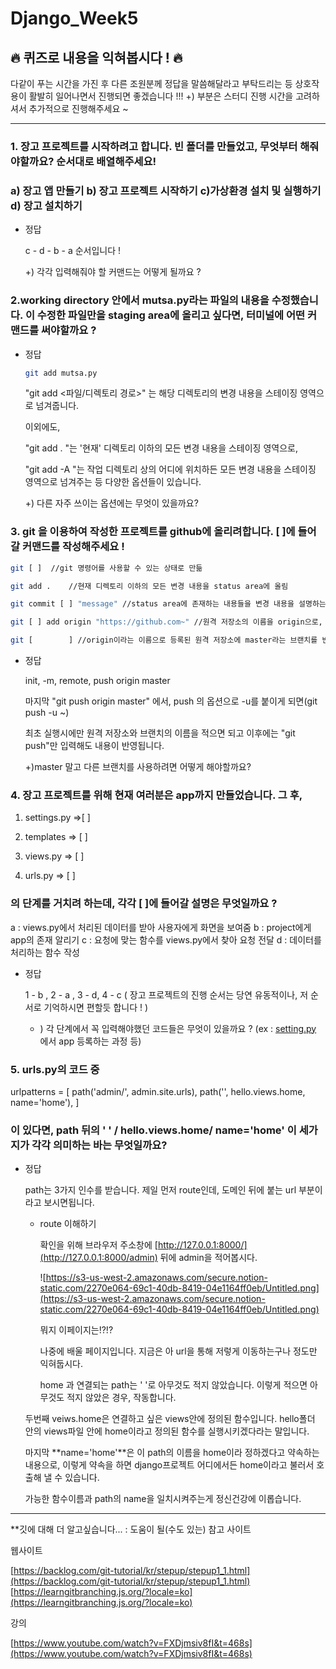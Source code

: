 # Django_Week5 #
## 🔥 퀴즈로 내용을 익혀봅시다 ! 🔥

다같이 푸는 시간을 가진 후 다른 조원분께 정답을 말씀해달라고 부탁드리는 등 상호작용이 활발히 일어나면서 진행되면 좋겠습니다 !!!  +) 부분은 스터디 진행 시간을 고려하셔서 추가적으로 진행해주세요 ~

---

### 1. 장고 프로젝트를 시작하려고 합니다. 빈 폴더를 만들었고, 무엇부터 해줘야할까요?  순서대로 배열해주세요!  
### a) 장고 앱 만들기 b) 장고 프로젝트 시작하기 c)가상환경 설치 및 실행하기 d) 장고 설치하기 ###

- 정답

    c - d - b - a 순서입니다 !  

    +) 각각 입력해줘야 할 커맨드는 어떻게 될까요 ?
    

### 2.working directory 안에서 mutsa.py라는 파일의 내용을 수정했습니다. 이 수정한 파일만을 staging area에 올리고 싶다면, 터미널에 어떤 커맨드를 써야할까요 ? ###

- 정답

    ```bash
    git add mutsa.py
    ```

    "git add <파일/디렉토리 경로>" 는 해당 디렉토리의 변경 내용을 스테이징 영역으로 넘겨줍니다.

    이외에도,

    "git add . "는 '현재' 디렉토리 이하의 모든 변경 내용을 스테이징 영역으로,

    "git add -A "는 작업 디렉토리 상의 어디에 위치하든 모든 변경 내용을 스테이징 영역으로 넘겨주는 등 다양한 옵션들이 있습니다.

    +) 다른 자주 쓰이는 옵션에는 무엇이 있을까요?
    

### 3. git 을 이용하여 작성한 프로젝트를 github에 올리려합니다. [ ]에 들어갈 커맨드를 작성해주세요 ! ###

```bash
git [ ]  //git 명령어를 사용할 수 있는 상태로 만듦

git add .    //현재 디렉토리 이하의 모든 변경 내용을 status area에 올림

git commit [ ] "message" //status area에 존재하는 내용들을 변경 내용을 설명하는 "message"와 함께 로컬 저장소에 저장

git [ ] add origin "https://github.com~" //원격 저장소의 이름을 origin으로, 주소를 "https:~"로 추가해준다.

git [        ] //origin이라는 이름으로 등록된 원격 저장소에 master라는 브랜치를 반영한다.

```

- 정답

    init, -m, remote, push origin master

    마지막 "git push origin master" 에서, push 의 옵션으로 -u를 붙이게 되면(git push -u ~)

    최초 실행시에만 원격 저장소와 브랜치의 이름을 적으면 되고 이후에는 "git push"만 입력해도 내용이 반영됩니다.

    +)master 말고 다른 브랜치를 사용하려면 어떻게 해야할까요?
    

### 4. 장고 프로젝트를 위해 현재 여러분은 app까지 만들었습니다.  그 후, 

1. settings.py ⇒[   ]

2. templates ⇒ [   ]

3. views.py ⇒ [  ]

4. urls.py ⇒ [   ]

### 의 단계를 거치려 하는데, 각각 [ ]에 들어갈 설명은 무엇일까요 ? ###

a : views.py에서 처리된 데이터를 받아 사용자에게 화면을 보여줌
b : project에게 app의 존재 알리기
c : 요청에 맞는 함수를 views.py에서 찾아 요청 전달
d : 데이터를 처리하는 함수 작성

- 정답

    1 -  b  , 2  - a , 3 - d, 4 - c   ( 장고 프로젝트의 진행 순서는 당연 유동적이나, 저 순서로 기억하시면 편할듯 합니다 ! )

    + ) 각 단계에서 꼭 입력해야했던 코드들은 무엇이 있을까요 ? (ex : [setting.py](http://setting.py) 에서 app 등록하는 과정 등) 
   

### 5. urls.py의 코드 중

urlpatterns = [
    path('admin/', admin.site.urls),
    path('', hello.views.home, name='home'),
]
### 이 있다면, path 뒤의  '  ' / hello.views.home/ name='home' 이 세가지가 각각 의미하는 바는 무엇일까요? ###

- 정답

    path는 3가지 인수를 받습니다. 제일 먼저 route인데, 도메인 뒤에 붙는 url 부분이라고 보시면됩니다. 

    - route 이해하기

        확인을 위해 브라우저 주소창에 [http://127.0.0.1:8000/](http://127.0.0.1:8000/admin) 뒤에 admin을 적어봅시다.

        ![https://s3-us-west-2.amazonaws.com/secure.notion-static.com/2270e064-69c1-40db-8419-04e1164ff0eb/Untitled.png](https://s3-us-west-2.amazonaws.com/secure.notion-static.com/2270e064-69c1-40db-8419-04e1164ff0eb/Untitled.png)

        뭐지 이페이지는!?!?

         나중에 배울 페이지입니다. 지금은 아 url을 통해 저렇게 이동하는구나 정도만 익혀둡시다.

        home 과 연결되는 path는 ' '로 아무것도 적지 않았습니다. 이렇게 적으면 아무것도 적지 않았은 경우, 작동합니다.

    두번째 veiws.home은 연결하고 싶은 views안에 정의된 함수입니다. hello폴더 안의 views파일 안에 home이라고 정의된 함수를 실행시키겠다라는 말입니다.

    마지막 **name='home'**은 이 path의 이름을 home이라 정하겠다고 약속하는 내용으로, 이렇게 약속을 하면 django프로젝트 어디에서든 home이라고 불러서 호출해 낼 수 있습니다.

    가능한 함수이름과 path의 name을 일치시켜주는게 정신건강에 이롭습니다.

---

**깃에 대해 더 알고싶습니다...
: 도움이 될(수도 있는) 참고 사이트 

웹사이트 

 [https://backlog.com/git-tutorial/kr/stepup/stepup1_1.html](https://backlog.com/git-tutorial/kr/stepup/stepup1_1.html)
 [https://learngitbranching.js.org/?locale=ko](https://learngitbranching.js.org/?locale=ko)

강의

[https://www.youtube.com/watch?v=FXDjmsiv8fI&t=468s](https://www.youtube.com/watch?v=FXDjmsiv8fI&t=468s)
